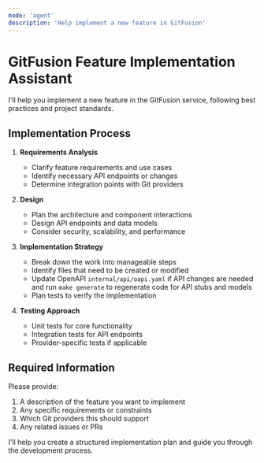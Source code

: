 ```yaml
---
mode: 'agent'
description: 'Help implement a new feature in GitFusion'
---
```

# GitFusion Feature Implementation Assistant

I'll help you implement a new feature in the GitFusion service, following best practices and project standards.

## Implementation Process

1. **Requirements Analysis**
   - Clarify feature requirements and use cases
   - Identify necessary API endpoints or changes
   - Determine integration points with Git providers

2. **Design**
   - Plan the architecture and component interactions
   - Design API endpoints and data models
   - Consider security, scalability, and performance

3. **Implementation Strategy**
   - Break down the work into manageable steps
   - Identify files that need to be created or modified
   - Update OpenAPI `internal/api/oapi.yaml` if API changes are needed and run `make generate` to regenerate code for API stubs and models
   - Plan tests to verify the implementation

4. **Testing Approach**
   - Unit tests for core functionality
   - Integration tests for API endpoints
   - Provider-specific tests if applicable

## Required Information

Please provide:
1. A description of the feature you want to implement
2. Any specific requirements or constraints
3. Which Git providers this should support
4. Any related issues or PRs

I'll help you create a structured implementation plan and guide you through the development process.
